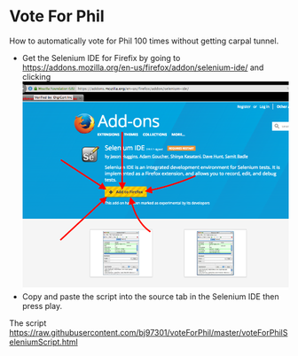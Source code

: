 # Vote For Phil
How to automatically vote for Phil 100 times without getting carpal tunnel.

* Get the Selenium IDE for Firefix by going to https://addons.mozilla.org/en-us/firefox/addon/selenium-ide/ and clicking ![your internet may suxzor](./images/AddToFFSC.png)
* Copy and paste the script into the source tab in the Selenium IDE then press play.  

The script<BR>
https://raw.githubusercontent.com/bj97301/voteForPhil/master/voteForPhilSeleniumScript.html
